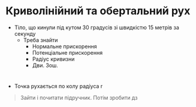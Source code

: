 # Криволінійний та обертальний рух
- Тіло, що кинули під кутом 30 градусів зі швидкістю 15 метрів за секунду
  - Треба знайти
    - Нормальне прискорення
    - Потенціальне прискорення 
    - Радіус кривизни 
    - Дви. Зош.
# 
- Точка рухається по колу радіуса r 
> Зайти і почитати підручник. Потім зробити дз
